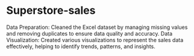 # Superstore-sales
Data Preparation: Cleaned the Excel dataset by managing missing values and removing duplicates to ensure data quality and accuracy. Data Visualization: Created various visualizations to represent the sales data effectively, helping to identify trends, patterns, and insights. 
